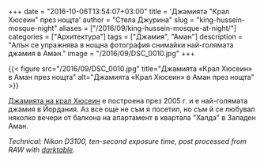 +++
date = "2016-10-06T13:54:07+03:00"
title = 'Джамията "Крал Хюсеин" през нощта'
author = "Стела Джурина"
slug = "king-hussein-mosque-night"
aliases = ["/2016/09/king-hussein-mosque-at-night/"]
categories = ["Архитектура"]
tags = ["Джамия", "Аман"]
description = "Алън се упражнява в нощна фотография снимайки най-голямата джамия в Аман."
image = "/2016/09/DSC_0010.jpg"
+++

{{< figure src="/2016/09/DSC_0010.jpg" title="Джамията «Крал Хюсеин» в Аман през нощта" alt="Джамията «Крал Хюсеин» в Аман през нощта" >}}

[Джамията на крал Хюсеин](https://en.wikipedia.org/wiki/King_Hussein_Mosque) е построена през 2005 г. и е най-голямата джамия в Йордания. Аз все още не съм я посетил, но съм й се любувал няколко вечери от балкона на апартамент в квартала "Халда" в Западен Аман.

<!--more-->

*Technical: Nikon D3100, ten-second exposure time, post processed from RAW with [darktable](https://www.darktable.org/).*

